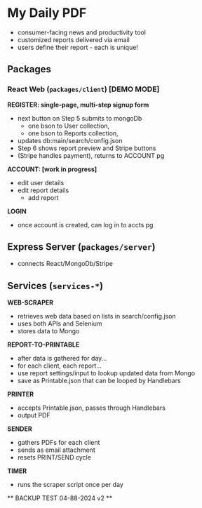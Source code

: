 # My Daily PDF

- consumer-facing news and productivity tool
- customized reports delivered via email 
- users define their report - each is unique!


## Packages

### React Web (`packages/client`) [DEMO MODE]

**REGISTER: single-page, multi-step signup form**
  - next button on Step 5 submits to mongoDb
    - one bson to User collection,
    - one bson to Reports collection,
  -  updates db:main/search/config.json
  - Step 6 shows report preview and Stripe buttons
  - (Stripe handles payment), returns to ACCOUNT pg

**ACCOUNT: [work in progress]**
  - edit user details
  - edit report details 
    - add report

**LOGIN**
 - once account is created, can log in to accts pg


## Express Server (`packages/server`)  
- connects React/MongoDb/Stripe

## Services (`services-*`)

**WEB-SCRAPER**
  - retrieves web data based on lists in search/config.json
  - uses both APIs and Selenium
  - stores data to Mongo

**REPORT-TO-PRINTABLE**
  - after data is gathered for day...
  - for each client, each report...
  - use report settings/input to lookup updated data from Mongo
  - save as Printable.json that can be looped by Handlebars

**PRINTER**
  - accepts Printable.json, passes through Handlebars
  - output PDF

**SENDER**
  - gathers PDFs for each client 
  - sends as email attachment
  - resets PRINT/SEND cycle

**TIMER**
  - runs the scraper script once per day


** BACKUP TEST 04-88-2024 v2 **